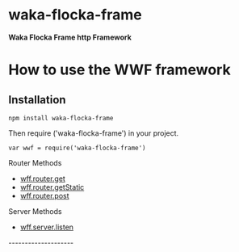 # waka-flocka-frame

<strong>Waka Flocka Frame http Framework</strong>

How to use the WWF framework
=====================
Installation
-------------
```npm install waka-flocka-frame```

Then require ('waka-flocka-frame') in your project.

```var wwf = require('waka-flocka-frame')```


Router Methods
<ul>
  <li><a href="#get-request">wff.router.get</a></li>
  <li><a href="#get-static">wff.router.getStatic</a></li>
  <li><a href="#post-request">wff.router.post</a></li>
</ul>
Server Methods
<ul>
  <li><a href="#listen">wff.server.listen</a></li>
</ul>
--------------------
